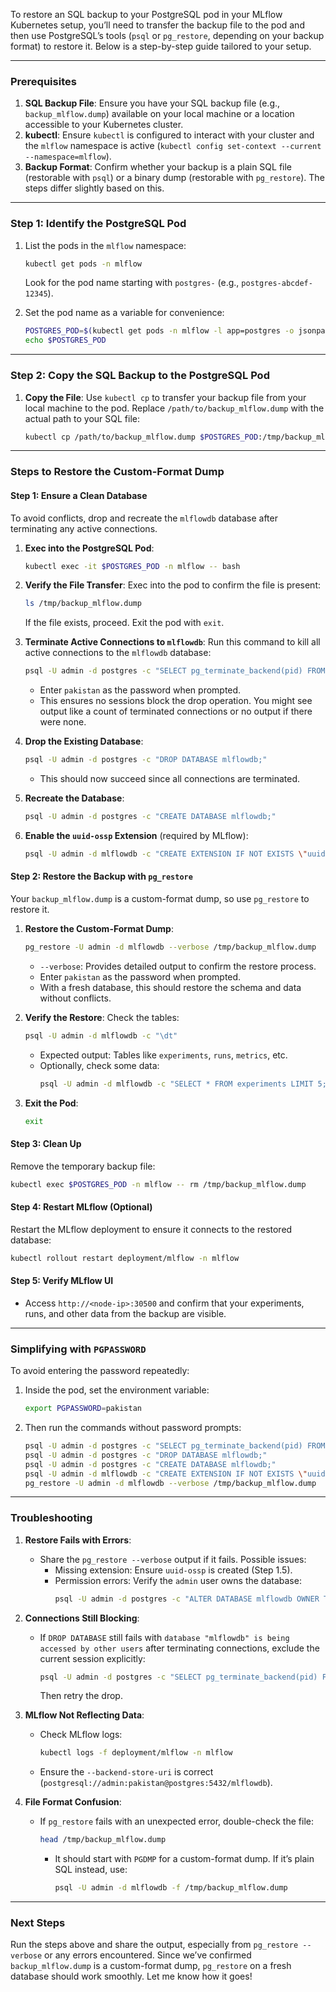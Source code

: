To restore an SQL backup to your PostgreSQL pod in your MLflow Kubernetes setup, you’ll need to transfer the backup file to the pod and then use PostgreSQL’s tools (`psql` or `pg_restore`, depending on your backup format) to restore it. Below is a step-by-step guide tailored to your setup.

---

### Prerequisites
1. **SQL Backup File**: Ensure you have your SQL backup file (e.g., `backup_mlflow.dump`) available on your local machine or a location accessible to your Kubernetes cluster.
2. **kubectl**: Ensure `kubectl` is configured to interact with your cluster and the `mlflow` namespace is active (`kubectl config set-context --current --namespace=mlflow`).
3. **Backup Format**: Confirm whether your backup is a plain SQL file (restorable with `psql`) or a binary dump (restorable with `pg_restore`). The steps differ slightly based on this.

---

### Step 1: Identify the PostgreSQL Pod
1. List the pods in the `mlflow` namespace:
   ```bash
   kubectl get pods -n mlflow
   ```
   Look for the pod name starting with `postgres-` (e.g., `postgres-abcdef-12345`).

2. Set the pod name as a variable for convenience:
   ```bash
   POSTGRES_POD=$(kubectl get pods -n mlflow -l app=postgres -o jsonpath="{.items[0].metadata.name}")
   echo $POSTGRES_POD
   ```

---

### Step 2: Copy the SQL Backup to the PostgreSQL Pod
1. **Copy the File**:
   Use `kubectl cp` to transfer your backup file from your local machine to the pod. Replace `/path/to/backup_mlflow.dump` with the actual path to your SQL file:
   ```bash
   kubectl cp /path/to/backup_mlflow.dump $POSTGRES_POD:/tmp/backup_mlflow.dump -n mlflow
   ```

---

### Steps to Restore the Custom-Format Dump

#### Step 1: Ensure a Clean Database
To avoid conflicts, drop and recreate the `mlflowdb` database after terminating any active connections.

1. **Exec into the PostgreSQL Pod**:
   ```bash
   kubectl exec -it $POSTGRES_POD -n mlflow -- bash
   ```

2. **Verify the File Transfer**:
   Exec into the pod to confirm the file is present:
   ```bash
   ls /tmp/backup_mlflow.dump
   ```
   If the file exists, proceed. Exit the pod with `exit`.



2. **Terminate Active Connections to `mlflowdb`**:
   Run this command to kill all active connections to the `mlflowdb` database:
   ```bash
   psql -U admin -d postgres -c "SELECT pg_terminate_backend(pid) FROM pg_stat_activity WHERE datname = 'mlflowdb';"
   ```
   - Enter `pakistan` as the password when prompted.
   - This ensures no sessions block the drop operation. You might see output like a count of terminated connections or no output if there were none.

3. **Drop the Existing Database**:
   ```bash
   psql -U admin -d postgres -c "DROP DATABASE mlflowdb;"
   ```
   - This should now succeed since all connections are terminated.

4. **Recreate the Database**:
   ```bash
   psql -U admin -d postgres -c "CREATE DATABASE mlflowdb;"
   ```

5. **Enable the `uuid-ossp` Extension** (required by MLflow):
   ```bash
   psql -U admin -d mlflowdb -c "CREATE EXTENSION IF NOT EXISTS \"uuid-ossp\";"
   ```

#### Step 2: Restore the Backup with `pg_restore`
Your `backup_mlflow.dump` is a custom-format dump, so use `pg_restore` to restore it.

1. **Restore the Custom-Format Dump**:
   ```bash
   pg_restore -U admin -d mlflowdb --verbose /tmp/backup_mlflow.dump
   ```
   - `--verbose`: Provides detailed output to confirm the restore process.
   - Enter `pakistan` as the password when prompted.
   - With a fresh database, this should restore the schema and data without conflicts.

2. **Verify the Restore**:
   Check the tables:
   ```bash
   psql -U admin -d mlflowdb -c "\dt"
   ```
   - Expected output: Tables like `experiments`, `runs`, `metrics`, etc.
   - Optionally, check some data:
     ```bash
     psql -U admin -d mlflowdb -c "SELECT * FROM experiments LIMIT 5;"
     ```

3. **Exit the Pod**:
   ```bash
   exit
   ```

#### Step 3: Clean Up
Remove the temporary backup file:
```bash
kubectl exec $POSTGRES_POD -n mlflow -- rm /tmp/backup_mlflow.dump
```

#### Step 4: Restart MLflow (Optional)
Restart the MLflow deployment to ensure it connects to the restored database:
```bash
kubectl rollout restart deployment/mlflow -n mlflow
```

#### Step 5: Verify MLflow UI
- Access `http://<node-ip>:30500` and confirm that your experiments, runs, and other data from the backup are visible.

---

### Simplifying with `PGPASSWORD`
To avoid entering the password repeatedly:
1. Inside the pod, set the environment variable:
   ```bash
   export PGPASSWORD=pakistan
   ```
2. Then run the commands without password prompts:
   ```bash
   psql -U admin -d postgres -c "SELECT pg_terminate_backend(pid) FROM pg_stat_activity WHERE datname = 'mlflowdb';"
   psql -U admin -d postgres -c "DROP DATABASE mlflowdb;"
   psql -U admin -d postgres -c "CREATE DATABASE mlflowdb;"
   psql -U admin -d mlflowdb -c "CREATE EXTENSION IF NOT EXISTS \"uuid-ossp\";"
   pg_restore -U admin -d mlflowdb --verbose /tmp/backup_mlflow.dump
   ```

---

### Troubleshooting
1. **Restore Fails with Errors**:
   - Share the `pg_restore --verbose` output if it fails. Possible issues:
     - Missing extension: Ensure `uuid-ossp` is created (Step 1.5).
     - Permission errors: Verify the `admin` user owns the database:
       ```bash
       psql -U admin -d postgres -c "ALTER DATABASE mlflowdb OWNER TO admin;"
       ```

2. **Connections Still Blocking**:
   - If `DROP DATABASE` still fails with `database "mlflowdb" is being accessed by other users` after terminating connections, exclude the current session explicitly:
     ```bash
     psql -U admin -d postgres -c "SELECT pg_terminate_backend(pid) FROM pg_stat_activity WHERE datname = 'mlflowdb' AND pid <> pg_backend_pid();"
     ```
     Then retry the drop.

3. **MLflow Not Reflecting Data**:
   - Check MLflow logs:
     ```bash
     kubectl logs -f deployment/mlflow -n mlflow
     ```
   - Ensure the `--backend-store-uri` is correct (`postgresql://admin:pakistan@postgres:5432/mlflowdb`).

4. **File Format Confusion**:
   - If `pg_restore` fails with an unexpected error, double-check the file:
     ```bash
     head /tmp/backup_mlflow.dump
     ```
     - It should start with `PGDMP` for a custom-format dump. If it’s plain SQL instead, use:
       ```bash
       psql -U admin -d mlflowdb -f /tmp/backup_mlflow.dump
       ```

---

### Next Steps
Run the steps above and share the output, especially from `pg_restore --verbose` or any errors encountered. Since we’ve confirmed `backup_mlflow.dump` is a custom-format dump, `pg_restore` on a fresh database should work smoothly. Let me know how it goes!